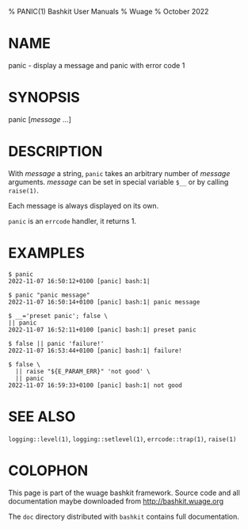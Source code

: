 % PANIC(1) Bashkit User Manuals
% Wuage
% October 2022

# NAME

panic - display a message and panic with error code 1

# SYNOPSIS

panic [*message* ...]

# DESCRIPTION

With *message* a string, `panic` takes an arbitrary number of *message*
arguments.
*message* can be set in special variable `$__` or by calling `raise(1)`.

Each message is always displayed on its own.

`panic` is an `errcode` handler, it returns 1.

# EXAMPLES

    $ panic
    2022-11-07 16:50:12+0100 [panic] bash:1|

    $ panic "panic message"
    2022-11-07 16:50:14+0100 [panic] bash:1| panic message

    $ __='preset panic'; false \
    || panic
    2022-11-07 16:52:11+0100 [panic] bash:1| preset panic

    $ false || panic 'failure!'
    2022-11-07 16:53:44+0100 [panic] bash:1| failure!

    $ false \
      || raise "${E_PARAM_ERR}" 'not good' \
      || panic
    2022-11-07 16:59:33+0100 [panic] bash:1| not good

# SEE ALSO

`logging::level(1)`, `logging::setlevel(1)`, `errcode::trap(1)`, `raise(1)`

# COLOPHON
This page is part of the wuage bashkit framework. Source code and all
documentation maybe downloaded from <http://bashkit.wuage.org>

The `doc` directory distributed with `bashkit` contains full documentation.
